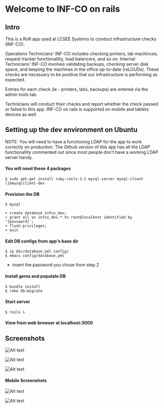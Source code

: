 # Welcome to INF-CO on rails 

## Intro

This is a RoR app used at LCSEE Systems to conduct infrastructure
checks (INF-CO). 

Operations Technicians' INF-CO includes checking printers, lab
machinces, request tracker functionallity, load balancers, and so on.
Internal Technicians' INF-CO involves validating backups, checking
server disk space, and keeping the machines in the office up-to-date
(reLOUDs).  These checks are necessary to be positive that our
infrastructure is performing as expected.

Entries for each check (ie - printers, labs, backups) are entered via
the admin tools tab.

Technicians will conduct their checks and report whether the check
passed or failed to this app.  INF-CO on rails is supported on mobile
and tablets devices as well.


## Setting up the dev environment on Ubuntu

NOTE: You will need to have a functioning LDAP for the app to work
correctly on production. The Github version of this app has all the
LDAP functionallity commented out since most people don't have a
working LDAP server handy.

#### You will need these 4 packages

```
$ sudo apt-get install ruby-rails-3.2 mysql-server mysql-client libmysqlclient-dev
```

#### Provision the DB

```
$ mysql
```

```
> create database infco_dev;
> grant all on infco_dev.* to root@localhost identified by '[password]';
> flush privileges;
> exit
```

#### Edit DB configs from app's base dir

```
$ cp doc/database.yml config/
$ emacs config/database.yml
```

- insert the password you chose from step 2

#### Install gems and populate DB 

```
$ bundle install
$ rake db:migrate
```

#### Start server

```
$ rails s
```

#### View from web browser at localhost:3000 



## Screenshots

![Alt text](/app/assets/images/internal_check.png "internal check")

![Alt text](/app/assets/images/ops.png "operations check")

![Alt text](/app/assets/images/opscheck_printer.png "ops printer check")

#### Mobile Screenshots

![Alt text](/app/assets/images/opscheck_mobile.png "ops mobile check")

![Alt text](/app/assets/images/opscheck_printer_mobile.png "ops mobile printer check")

